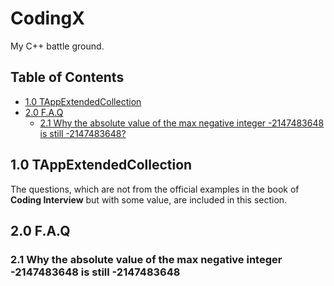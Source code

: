 # CodingX

My C++ battle ground.

## Table of Contents

- [1.0 TAppExtendedCollection](#10-tappextendedcollection)
- [2.0 F.A.Q](#20-faq)
    - [2.1 Why the absolute value of the max negative integer -2147483648 is still -2147483648?](#21-why-the-absolute-value-of-the-max-negative-integer--2147483648-is-still--2147483648)
<!-- END doctoc generated TOC please keep comment here to allow auto update -->

## 1.0 TAppExtendedCollection
The questions, which are not from the official examples
in the book of **Coding Interview** but with some value, are
included in this section. 

## 2.0 F.A.Q
### 2.1 Why the absolute value of the max negative integer -2147483648 is still -2147483648



